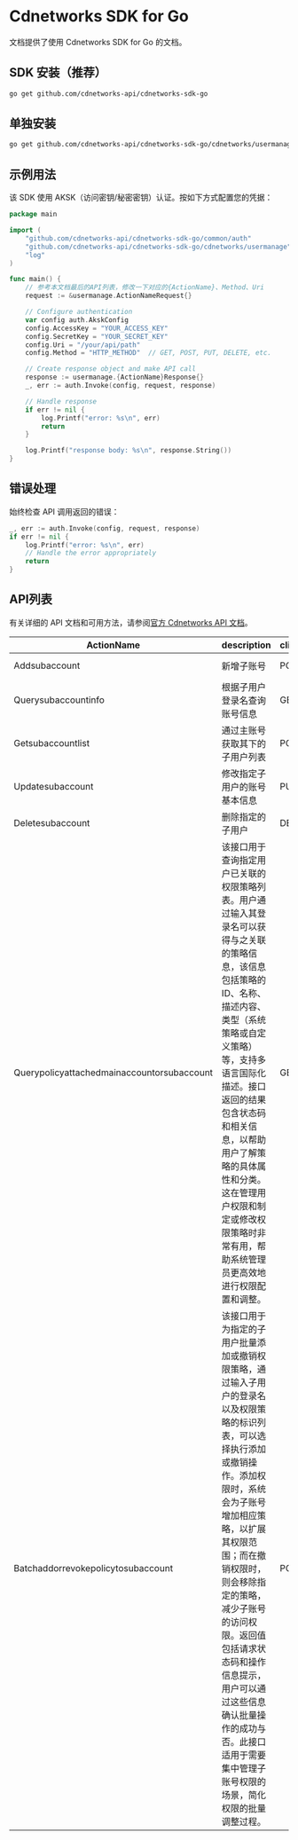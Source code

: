 # Cdnetworks SDK for Go

文档提供了使用 Cdnetworks SDK for Go 的文档。

## SDK 安装（推荐）

```bash
go get github.com/cdnetworks-api/cdnetworks-sdk-go
```

## 单独安装

```bash
go get github.com/cdnetworks-api/cdnetworks-sdk-go/cdnetworks/usermanage
```

## 示例用法

该 SDK 使用 AKSK（访问密钥/秘密密钥）认证。按如下方式配置您的凭据：

```go
package main

import (
    "github.com/cdnetworks-api/cdnetworks-sdk-go/common/auth"
    "github.com/cdnetworks-api/cdnetworks-sdk-go/cdnetworks/usermanage"
    "log"
)

func main() {
    // 参考本文档最后的API列表，修改一下对应的{ActionName}、Method、Uri
    request := &usermanage.ActionNameRequest{}

    // Configure authentication
    var config auth.AkskConfig
    config.AccessKey = "YOUR_ACCESS_KEY"
    config.SecretKey = "YOUR_SECRET_KEY"
    config.Uri = "/your/api/path"
    config.Method = "HTTP_METHOD"  // GET, POST, PUT, DELETE, etc.

    // Create response object and make API call
    response := usermanage.{ActionName}Response{}
    _, err := auth.Invoke(config, request, response)

    // Handle response
    if err != nil {
        log.Printf("error: %s\n", err)
        return
    }

    log.Printf("response body: %s\n", response.String())
}
```

## 错误处理

始终检查 API 调用返回的错误：

```go
_, err := auth.Invoke(config, request, response)
if err != nil {
    log.Printf("error: %s\n", err)
    // Handle the error appropriately
    return
}
```

## API列表
有关详细的 API 文档和可用方法，请参阅[官方 Cdnetworks API 文档](https://docs.cdnetworks.com/en/cdn/apidocs)。

| ActionName | description | client_methods | uri |
| --- | --- | --- | --- |
| Addsubaccount | 新增子账号 | POST | /sub-account |
| Querysubaccountinfo | 根据子用户登录名查询账号信息 | GET | /sub-account/* |
| Getsubaccountlist | 通过主账号获取其下的子用户列表 | POST | /sub-account/list |
| Updatesubaccount | 修改指定子用户的账号基本信息 | PUT | /sub-account |
| Deletesubaccount | 删除指定的子用户 | DELETE | /sub-account/* |
| Querypolicyattachedmainaccountorsubaccount | 该接口用于查询指定用户已关联的权限策略列表。用户通过输入其登录名可以获得与之关联的策略信息，该信息包括策略的ID、名称、描述内容、类型（系统策略或自定义策略）等，支持多语言国际化描述。接口返回的结果包含状态码和相关信息，以帮助用户了解策略的具体属性和分类。这在管理用户权限和制定或修改权限策略时非常有用，帮助系统管理员更高效地进行权限配置和调整。 | GET | /user/policy-attached/* |
| Batchaddorrevokepolicytosubaccount | 该接口用于为指定的子用户批量添加或撤销权限策略，通过输入子用户的登录名以及权限策略的标识列表，可以选择执行添加或撤销操作。添加权限时，系统会为子账号增加相应策略，以扩展其权限范围；而在撤销权限时，则会移除指定的策略，减少子账号的访问权限。返回值包括请求状态码和操作信息提示，用户可以通过这些信息确认批量操作的成功与否。此接口适用于需要集中管理子账号权限的场景，简化权限的批量调整过程。 | POST | /user/policies |